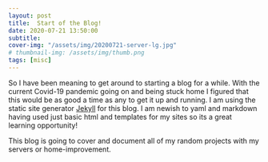 ```yaml
---
layout: post
title:  Start of the Blog!
date: 2020-07-21 13:50:00
subtitle: 
cover-img: "/assets/img/20200721-server-lg.jpg"
# thumbnail-img: /assets/img/thumb.png
tags: [misc]
---
```


So I have been meaning to get around to starting a blog for a while. With the current Covid-19 pandemic going on and being stuck home I figured that this would be as good a time as any to get it up and running. I am using the static site generator [Jekyll](https://jekyllrb.com/) for this blog. I am newish to yaml and markdown having used just basic html and templates for my sites so its a great learning opportunity! 

This blog is going to cover and document all of my random projects with my servers or home-improvement. 


